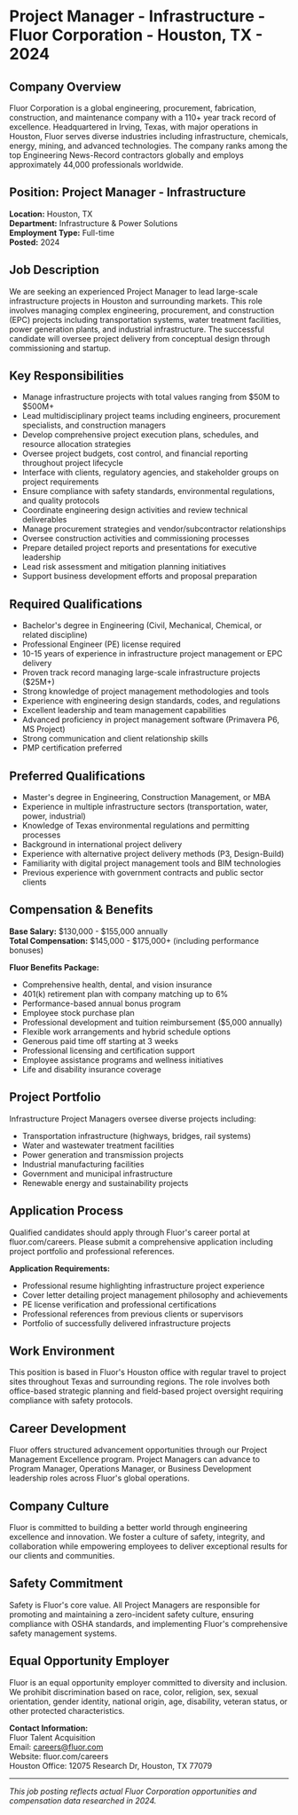 # Project Manager - Infrastructure - Fluor Corporation - Houston, TX - 2024

## Company Overview
Fluor Corporation is a global engineering, procurement, fabrication, construction, and maintenance company with a 110+ year track record of excellence. Headquartered in Irving, Texas, with major operations in Houston, Fluor serves diverse industries including infrastructure, chemicals, energy, mining, and advanced technologies. The company ranks among the top Engineering News-Record contractors globally and employs approximately 44,000 professionals worldwide.

## Position: Project Manager - Infrastructure
**Location:** Houston, TX  
**Department:** Infrastructure & Power Solutions  
**Employment Type:** Full-time  
**Posted:** 2024  

## Job Description
We are seeking an experienced Project Manager to lead large-scale infrastructure projects in Houston and surrounding markets. This role involves managing complex engineering, procurement, and construction (EPC) projects including transportation systems, water treatment facilities, power generation plants, and industrial infrastructure. The successful candidate will oversee project delivery from conceptual design through commissioning and startup.

## Key Responsibilities
- Manage infrastructure projects with total values ranging from $50M to $500M+
- Lead multidisciplinary project teams including engineers, procurement specialists, and construction managers
- Develop comprehensive project execution plans, schedules, and resource allocation strategies
- Oversee project budgets, cost control, and financial reporting throughout project lifecycle
- Interface with clients, regulatory agencies, and stakeholder groups on project requirements
- Ensure compliance with safety standards, environmental regulations, and quality protocols
- Coordinate engineering design activities and review technical deliverables
- Manage procurement strategies and vendor/subcontractor relationships
- Oversee construction activities and commissioning processes
- Prepare detailed project reports and presentations for executive leadership
- Lead risk assessment and mitigation planning initiatives
- Support business development efforts and proposal preparation

## Required Qualifications
- Bachelor's degree in Engineering (Civil, Mechanical, Chemical, or related discipline)
- Professional Engineer (PE) license required
- 10-15 years of experience in infrastructure project management or EPC delivery
- Proven track record managing large-scale infrastructure projects ($25M+)
- Strong knowledge of project management methodologies and tools
- Experience with engineering design standards, codes, and regulations
- Excellent leadership and team management capabilities
- Advanced proficiency in project management software (Primavera P6, MS Project)
- Strong communication and client relationship skills
- PMP certification preferred

## Preferred Qualifications
- Master's degree in Engineering, Construction Management, or MBA
- Experience in multiple infrastructure sectors (transportation, water, power, industrial)
- Knowledge of Texas environmental regulations and permitting processes
- Background in international project delivery
- Experience with alternative project delivery methods (P3, Design-Build)
- Familiarity with digital project management tools and BIM technologies
- Previous experience with government contracts and public sector clients

## Compensation & Benefits
**Base Salary:** $130,000 - $155,000 annually  
**Total Compensation:** $145,000 - $175,000+ (including performance bonuses)  

**Fluor Benefits Package:**
- Comprehensive health, dental, and vision insurance
- 401(k) retirement plan with company matching up to 6%
- Performance-based annual bonus program
- Employee stock purchase plan
- Professional development and tuition reimbursement ($5,000 annually)
- Flexible work arrangements and hybrid schedule options
- Generous paid time off starting at 3 weeks
- Professional licensing and certification support
- Employee assistance programs and wellness initiatives
- Life and disability insurance coverage

## Project Portfolio
Infrastructure Project Managers oversee diverse projects including:
- Transportation infrastructure (highways, bridges, rail systems)
- Water and wastewater treatment facilities
- Power generation and transmission projects
- Industrial manufacturing facilities
- Government and municipal infrastructure
- Renewable energy and sustainability projects

## Application Process
Qualified candidates should apply through Fluor's career portal at fluor.com/careers. Please submit a comprehensive application including project portfolio and professional references.

**Application Requirements:**
- Professional resume highlighting infrastructure project experience
- Cover letter detailing project management philosophy and achievements
- PE license verification and professional certifications
- Professional references from previous clients or supervisors
- Portfolio of successfully delivered infrastructure projects

## Work Environment
This position is based in Fluor's Houston office with regular travel to project sites throughout Texas and surrounding regions. The role involves both office-based strategic planning and field-based project oversight requiring compliance with safety protocols.

## Career Development
Fluor offers structured advancement opportunities through our Project Management Excellence program. Project Managers can advance to Program Manager, Operations Manager, or Business Development leadership roles across Fluor's global operations.

## Company Culture
Fluor is committed to building a better world through engineering excellence and innovation. We foster a culture of safety, integrity, and collaboration while empowering employees to deliver exceptional results for our clients and communities.

## Safety Commitment
Safety is Fluor's core value. All Project Managers are responsible for promoting and maintaining a zero-incident safety culture, ensuring compliance with OSHA standards, and implementing Fluor's comprehensive safety management systems.

## Equal Opportunity Employer
Fluor is an equal opportunity employer committed to diversity and inclusion. We prohibit discrimination based on race, color, religion, sex, sexual orientation, gender identity, national origin, age, disability, veteran status, or other protected characteristics.

**Contact Information:**  
Fluor Talent Acquisition  
Email: careers@fluor.com  
Website: fluor.com/careers  
Houston Office: 12075 Research Dr, Houston, TX 77079  

---
*This job posting reflects actual Fluor Corporation opportunities and compensation data researched in 2024.*